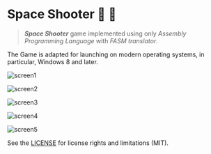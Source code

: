 # Space Shooter :space_invader: :rocket:
> ***Space Shooter*** game implemented using only *Assembly Programming Language* with *FASM translator*.

The Game is adapted for launching on modern operating systems, in particular, Windows 8 and later.

![screen1](https://github.com/polina-krukovich/Space-Shooter/blob/master/screenshots/screen1.png)

![screen2](https://github.com/polina-krukovich/Space-Shooter/blob/master/screenshots/screen2.png)

![screen3](https://github.com/polina-krukovich/Space-Shooter/blob/master/screenshots/screen3.png)

![screen4](https://github.com/polina-krukovich/Space-Shooter/blob/master/screenshots/screen4.png)

![screen5](https://github.com/polina-krukovich/Space-Shooter/blob/master/screenshots/screen6.png)



See the [LICENSE](LICENSE.md) for license rights and limitations (MIT).
